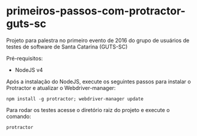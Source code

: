 # primeiros-passos-com-protractor-guts-sc
Projeto para palestra no primeiro evento de 2016 do grupo de usuários de testes de software de Santa Catarina (GUTS-SC)

Pré-requisitos:

* NodeJS v4

Após a instalação do NodeJS, execute os seguintes passos para instalar o Protractor
e atualizar o Webdriver-manager:

```
npm install -g protractor; webdriver-manager update
```

Para rodar os testes acesse o diretório raiz do projeto e execute o comando:

```
protractor
```
